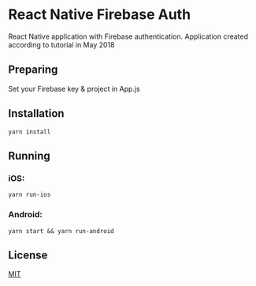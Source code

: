 # React Native Firebase Auth

React Native application with Firebase authentication. Application created according to tutorial in May 2018

## Preparing

Set your Firebase key & project in App.js

## Installation

```
yarn install
```

## Running
### iOS:
```
yarn run-ios
```

### Android:
```
yarn start && yarn run-android
```

## License
[MIT](https://choosealicense.com/licenses/mit/)